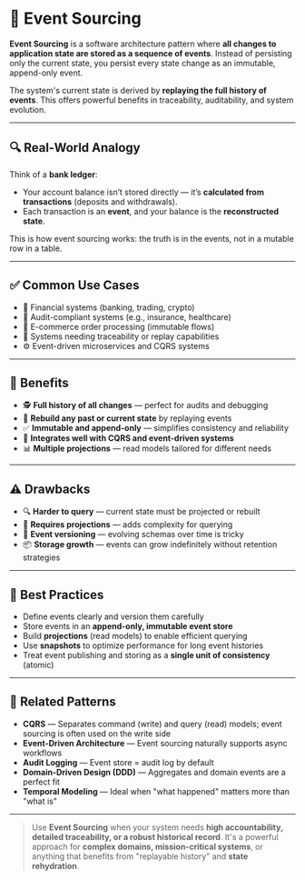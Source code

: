 # 🧾 Event Sourcing

**Event Sourcing** is a software architecture pattern where **all changes to application state are stored as a sequence of events**. Instead of persisting only the current state, you persist every state change as an immutable, append-only event.

The system's current state is derived by **replaying the full history of events**. This offers powerful benefits in traceability, auditability, and system evolution.

---

## 🔍 Real-World Analogy

Think of a **bank ledger**:

- Your account balance isn’t stored directly — it’s **calculated from transactions** (deposits and withdrawals).
- Each transaction is an **event**, and your balance is the **reconstructed state**.

This is how event sourcing works: the truth is in the events, not in a mutable row in a table.

---

## ✅ Common Use Cases

- 💸 Financial systems (banking, trading, crypto)
- 🧾 Audit-compliant systems (e.g., insurance, healthcare)
- 🛒 E-commerce order processing (immutable flows)
- 📜 Systems needing traceability or replay capabilities
- ⚙️ Event-driven microservices and CQRS systems

---

## 🧠 Benefits

- 🕵️ **Full history of all changes** — perfect for audits and debugging
- 🔁 **Rebuild any past or current state** by replaying events
- ✅ **Immutable and append-only** — simplifies consistency and reliability
- 🧩 **Integrates well with CQRS and event-driven systems**
- 📊 **Multiple projections** — read models tailored for different needs

---

## ⚠️ Drawbacks

- 🔍 **Harder to query** — current state must be projected or rebuilt
- 🔄 **Requires projections** — adds complexity for querying
- 🧪 **Event versioning** — evolving schemas over time is tricky
- 📦 **Storage growth** — events can grow indefinitely without retention strategies

---

## 📌 Best Practices

- Define events clearly and version them carefully
- Store events in an **append-only, immutable event store**
- Build **projections** (read models) to enable efficient querying
- Use **snapshots** to optimize performance for long event histories
- Treat event publishing and storing as a **single unit of consistency** (atomic)

---

## 🔗 Related Patterns

- **CQRS** — Separates command (write) and query (read) models; event sourcing is often used on the write side
- **Event-Driven Architecture** — Event sourcing naturally supports async workflows
- **Audit Logging** — Event store = audit log by default
- **Domain-Driven Design (DDD)** — Aggregates and domain events are a perfect fit
- **Temporal Modeling** — Ideal when "what happened" matters more than "what is"

---

> Use **Event Sourcing** when your system needs **high accountability, detailed traceability, or a robust historical record**. It's a powerful approach for **complex domains, mission-critical systems**, or anything that benefits from "replayable history" and **state rehydration**.
